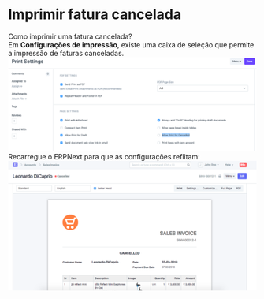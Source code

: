 # Imprimir fatura cancelada



Como imprimir uma fatura cancelada?   
Em **Configurações de impressão**, existe uma caixa de seleção que permite a impressão de faturas canceladas.   
![](/files/Kf9D1Q2.png)  
 Recarregue o ERPNext para que as configurações reflitam:   
![](/files/qFVSpRT.png)

